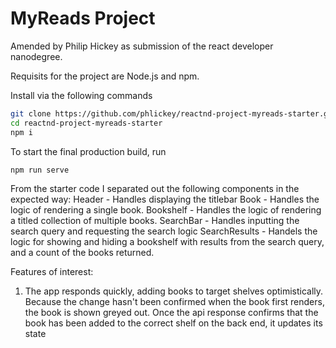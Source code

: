 # MyReads Project

Amended by Philip Hickey as submission of the react developer nanodegree.

Requisits for the project are Node.js and npm.


Install via the following commands

```bash
git clone https://github.com/phlickey/reactnd-project-myreads-starter.git
cd reactnd-project-myreads-starter
npm i
```
To start the final production build, run

```bash
npm run serve
```

From the starter code I separated out the following components in the expected way:
Header - Handles displaying the titlebar
Book - Handles the logic of rendering a single book.
Bookshelf - Handles the logic of rendering a titled collection of multiple books.
SearchBar - Handles inputting the search query and requesting the search logic
SearchResults - Handels the logic for showing and hiding a bookshelf with results from the search query, and a count of the books returned.

Features of interest:
1. The app responds quickly, adding books to target shelves optimistically. Because the change hasn't been confirmed when the book first renders, the book is shown greyed out. Once the api response confirms that the book has been added to the correct shelf on the back end, it updates its state